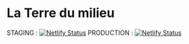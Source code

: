 # La Terre du milieu

STAGING : [![Netlify Status](https://api.netlify.com/api/v1/badges/37da5863-1738-4c26-87d3-87deb41c9b29/deploy-status)](https://app.netlify.com/sites/laterredumillieu-staging/deploys)
PRODUCTION : [![Netlify Status](https://api.netlify.com/api/v1/badges/7428330d-6ff0-49e0-971d-743a22da45cd/deploy-status)](https://app.netlify.com/sites/festive-mclean-8f85ba/deploys)
